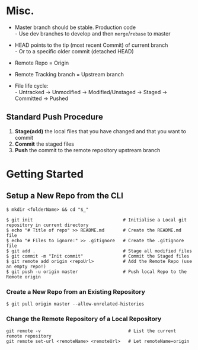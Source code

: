 # Misc.
- Master branch should be stable. Production code  
      - Use dev branches to develop and then `merge`/`rebase` to master

- HEAD points to the tip (most recent Commit) of current branch  
			- Or to a specific older commit (detached HEAD)

- Remote Repo = Origin

- Remote Tracking branch = Upstream branch

- File life cycle:  
      - Untracked -> Unmodified -> Modified/Unstaged -> Staged -> Committed -> Pushed

## Standard Push Procedure
1. **Stage(add)** the local files that you have changed and that you want to commit
2. **Commit** the staged  files
3. **Push** the commit to the remote repository upstream branch

# Getting Started
## Setup a New Repo from the CLI
```
$ mkdir <folderName> && cd "$_"

$ git init                                  # Initialise a Local git repository in current directory
$ echo "# Title of repo" >> README.md       # Create the README.md file
$ echo "# Files to ignore:" >> .gitignore   # Create the .gitignore file
$ git add .                                 # Stage all modified files
$ git commit -m "Init commit"               # Commit the Staged files
$ git remote add origin <repoUrl>           # Add the Remote Repo (use an empty repo!)
$ git push -u origin master                 # Push local Repo to the Remote origin
```

### Create a New Repo from an Existing Repository
```
$ git pull origin master --allow-unrelated-histories
```

### Change the Remote Repository of a Local Repository
```
git remote -v                                 # List the current remote repository
git remote set-url <remoteName> <remoteUrl>   # Let remoteName=origin
```
